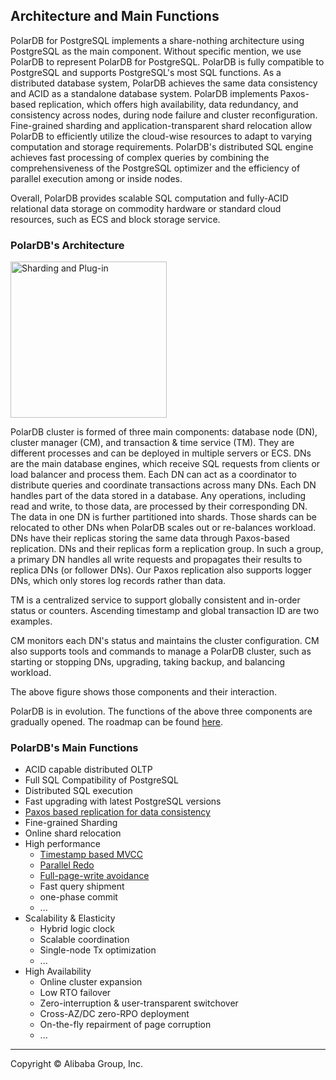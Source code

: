 ## Architecture and Main Functions

PolarDB for PostgreSQL implements a share-nothing architecture using PostgreSQL as the main component. Without specific mention, we use PolarDB to represent PolarDB for PostgreSQL. PolarDB is fully compatible to PostgreSQL and supports PostgreSQL's most SQL functions. As a distributed database system, PolarDB achieves the same data consistency and ACID as a standalone database system. PolarDB implements Paxos-based replication, which offers high availability, data redundancy, and consistency across nodes, during node failure and cluster reconfiguration. Fine-grained sharding and application-transparent shard relocation allow PolarDB to efficiently utilize the cloud-wise resources to adapt to varying computation and storage requirements. PolarDB's distributed SQL engine achieves fast processing of complex queries by combining the comprehensiveness of the PostgreSQL optimizer and the efficiency of parallel execution among or inside nodes. 

Overall, PolarDB provides scalable SQL computation and fully-ACID relational data storage on commodity hardware or standard cloud resources, such as ECS and block storage service.  


### PolarDB's Architecture
<img src="sharding_plug_in.png" alt="Sharding and Plug-in" width="250"/>

PolarDB cluster is formed of three main components: database node (DN), cluster manager (CM), and 
transaction & time service (TM). They are different processes and can be deployed in multiple servers or ECS. DNs are the main database engines, which receive SQL requests from clients or load balancer and process them. Each DN can act as a coordinator to distribute queries and coordinate transactions across many DNs. Each DN handles part of the data stored in a database. Any operations, including read and write, to those data, are processed by their corresponding DN. The data in one DN is further partitioned into shards. Those shards can be relocated to other DNs when PolarDB scales out or re-balances workload. DNs have their replicas storing the same data through Paxos-based replication. DNs and their replicas form a replication group. In such a group, a primary DN handles all write requests and propagates their results to replica DNs (or follower DNs). Our Paxos replication also supports logger DNs, which only stores log records rather than data. 

TM is a centralized service to support globally consistent and in-order status or counters. Ascending timestamp and global transaction ID are two examples. 

CM monitors each DN's status and maintains the cluster configuration. CM also supports tools and commands to manage a PolarDB cluster, such as starting or stopping DNs, upgrading, taking backup, and balancing workload.  

The above figure shows those components and their interaction.

PolarDB is in evolution. The functions of the above three components are gradually opened. The roadmap can be found [here](roadmap.md). 


### PolarDB's Main Functions

* ACID capable distributed OLTP
* Full SQL Compatibility of PostgreSQL
* Distributed SQL execution
* Fast upgrading with latest PostgreSQL versions
* [Paxos based replication for data consistency](ha_paxos.md)
* Fine-grained Sharding
* Online shard relocation
* High performance
  * [Timestamp based MVCC](cts.md)
  * [Parallel Redo](parallel_redo.md)
  * [Full-page-write avoidance](no_fpw.md)
  * Fast query shipment
  * one-phase commit
  * ...
* Scalability & Elasticity
  * Hybrid logic clock
  * Scalable coordination
  * Single-node Tx optimization
  * ...
* High Availability
  * Online cluster expansion
  * Low RTO failover
  * Zero-interruption & user-transparent switchover
  * Cross-AZ/DC zero-RPO deployment
  * On-the-fly repairment of page corruption
  * ...

___

Copyright © Alibaba Group, Inc.

